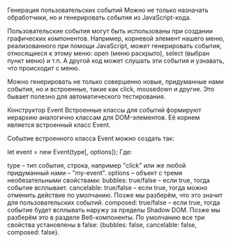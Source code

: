 Генерация пользовательских событий
Можно не только назначать обработчики, но и генерировать события из JavaScript-кода.

Пользовательские события могут быть использованы при создании графических компонентов. Например, корневой элемент нашего меню, реализованного при помощи JavaScript, может генерировать события, относящиеся к этому меню: open (меню раскрыто), select (выбран пункт меню) и т.п. А другой код может слушать эти события и узнавать, что происходит с меню.

Можно генерировать не только совершенно новые, придуманные нами события, но и встроенные, такие как click, mousedown и другие. Это бывает полезно для автоматического тестирования.

Конструктор Event
Встроенные классы для событий формируют иерархию аналогично классам для DOM-элементов. Её корнем является встроенный класс Event.

Событие встроенного класса Event можно создать так:

let event = new Event(type[, options]);
Где:

type – тип события, строка, например "click" или же любой придуманный нами – "my-event".
options – объект с тремя необязательными свойствами:
bubbles: true/false – если true, тогда событие всплывает.
cancelable: true/false – если true, тогда можно отменить действие по умолчанию. Позже мы разберём, что это значит для пользовательских событий.
composed: true/false – если true, тогда событие будет всплывать наружу за пределы Shadow DOM. Позже мы разберём это в разделе Веб-компоненты.
По умолчанию все три свойства установлены в false: {bubbles: false, cancelable: false, composed: false}.
